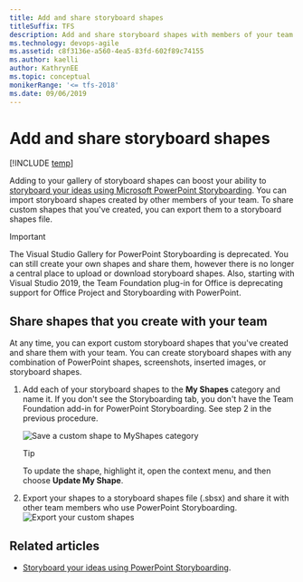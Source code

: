 ```yaml
---
title: Add and share storyboard shapes
titleSuffix: TFS
description: Add and share storyboard shapes with members of your team  using the  Storypoint add-in to Microsoft PowerPoint
ms.technology: devops-agile
ms.assetid: c8f3136e-a560-4ea5-83fd-602f89c74155
ms.author: kaelli
author: KathrynEE
ms.topic: conceptual
monikerRange: '<= tfs-2018'
ms.date: 09/06/2019
---
```


# Add and share storyboard shapes

[!INCLUDE [temp](../../../includes/version-tfs-2018-earlier.md)]

Adding to your gallery of storyboard shapes can boost your ability to [storyboard your ideas using Microsoft PowerPoint Storyboarding](storyboard-your-ideas-using-powerpoint.md). You can import storyboard shapes created by other members of your team. To share custom shapes that you've created, you can export them to a storyboard shapes file.

> [!IMPORTANT]  
> The Visual Studio Gallery for PowerPoint Storyboarding is deprecated. You can still create your own shapes and share them, however there is no longer a central place to upload or download storyboard shapes. Also, starting with Visual Studio 2019, the Team Foundation plug-in for Office is deprecating support for Office Project and Storyboarding with PowerPoint.

## Share shapes that you create with your team

At any time, you can export custom storyboard shapes that you've created and share them with your team. You can create storyboard shapes with any combination of PowerPoint shapes, screenshots, inserted images, or storyboard shapes.

1.  Add each of your storyboard shapes to the **My Shapes** category and name it. If you don't see the Storyboarding tab, you don't have the Team Foundation add-in for PowerPoint Storyboarding. See step 2 in the previous procedure.

    ![Save a custom shape to MyShapes category](media/alm_sb_shp_addtomyshapes.png "ALM_SB_SHP_AddToMyShapes")

    > [!TIP]  
    >  To update the shape, highlight it, open the context menu, and then choose **Update My Shape**.

2.  Export your shapes to a storyboard shapes file (.sbsx) and share it with other team members who use PowerPoint Storyboarding.  
     ![Export your custom shapes](media/alm_sb_shp_export.png "ALM_SB_SHP_Export")

<!---
## You can share your shapes with the Visual Studio community, too  
 Sell or share your custom storyboard shapes through the Visual Studio gallery.  

1.  Open the [Visual Studio Extensions Upload](https://visualstudiogallery.msdn.microsoft.com/site/upload) page.  

     ![Agree to contribution terms and contribute](media/alm_sb_shp_contribute.png "ALM_SB_SHP_Contribute")  

2.  Specify the storyboard shapes extension type.  

     ![Upload a storyboard shapes file](media/alm_sb_shp_upload.png "ALM_SB_SHP_Upload")  

3.  Complete the next two steps and add your contribution.  

 In addition, you can author storyboard shapes with custom resize logic using the Storyboard Shapes Authoring Tool. To get this tool, download [Visual Studio Team Foundation Server Power Tools](https://go.microsoft.com/fwlink/?LinkId=248625).  
-->  

## Related articles

* [Storyboard your ideas using PowerPoint Storyboarding](storyboard-your-ideas-using-powerpoint.md).
